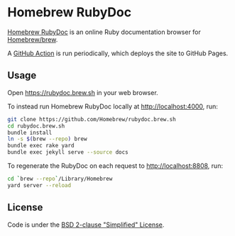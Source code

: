 # Homebrew RubyDoc

[Homebrew RubyDoc](https://rubydoc.brew.sh) is an online Ruby documentation browser for [Homebrew/brew](https://github.com/Homebrew/brew).

A [GitHub Action](https://github.com/Homebrew/rubydoc.brew.sh/blob/main/.github/workflows/scheduled.yml) is run periodically, which deploys the site to GitHub Pages.

## Usage

Open <https://rubydoc.brew.sh> in your web browser.

To instead run Homebrew RubyDoc locally at <http://localhost:4000>, run:

```bash
git clone https://github.com/Homebrew/rubydoc.brew.sh
cd rubydoc.brew.sh
bundle install
ln -s $(brew --repo) brew
bundle exec rake yard
bundle exec jekyll serve --source docs
```

To regenerate the RubyDoc on each request to <http://localhost:8808>, run:

```bash
cd `brew --repo`/Library/Homebrew
yard server --reload
```

## License

Code is under the [BSD 2-clause "Simplified" License](LICENSE.txt).
